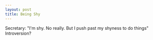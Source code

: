 ```yaml
---
layout: post
title: Being Shy
---
```


Secretary: "I'm shy. No really. But I push past my shyness to do things"
Introversion?
